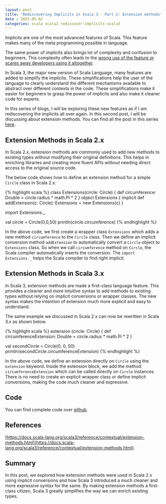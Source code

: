 ```yaml
---
layout: post
title: "Rediscovering Implicits in Scala 3 - Part 2: Extension methods"
date : 2025-05-02
categories: scala scala3 rediscover-implicits-scala3
---
```

Implicits are one of the most advanced features of Scala. This feature makes many of the meta programming possible in language. 

The same power of implicits also brings lot of complexity and confusion to beginners. This complexity often leads to the [wrong use of the feature or scares away developers using it altogether](https://docs.scala-lang.org/scala3/reference/contextual/index.html#Critique%20of%20the%20Status%20Quo). 

In Scala 3, the major new version of Scala Language, many features are added to simplify the implicits. These simplifications help the user of the language to clearly understand the different mechanisms available to abstract over different contexts in the code. These simplifications make it easier for beginners to grasp the power of implicits and also make it cleaner code for experts.

In this series of blogs, I will be exploring these new features as if I am rediscovering the implicits all over again. In this second post, I will be discussing about extension methods. You can find all the post in this series [here](/categories/rediscover-implicits-scala3).

## Extension Methods in Scala 2.x

In Scala 2.x, extension methods are commonly used to add new methods to existing types without modifying their original definitions. 
This helps in enriching libraries and creating more fluent APIs without needing direct access to the original source code.

The below code shows how to define an extension method for a simple `Circle` class in Scala 2.x.

{% highlight scala %}
class Extensions(circle: Circle) {
  def circumference: Double = circle.radius * math.Pi * 2
}
object Extensions {
implicit def addExtension(c: Circle): Extensions = new Extensions(c)
}
    
import Extensions._

val circle = Circle(0,0,50)
println(circle.circumference)
{% endhighlight %}

In the above code, we first create a wrapper class `Extensions` which adds a new method `circumference` to the `Circle` class. Then we define an implicit conversion method `addExtension` to automatically convert a `Circle` object to `Extensions` class. So when we call `circumference` method on `Circle`, the Scala compiler automatically inserts the conversion. The `import Extensions._` helps the Scala compiler to find right implicit.


## Extension Methods in Scala 3.x

In Scala 3, extension methods are made a first-class language feature. This provides a cleaner and more intuitive syntax to add methods to existing types without relying on implicit conversions or wrapper classes. The new syntax makes the intention of extension much more explicit and easy to understand.

The same example we discussed in Scala 2.x can now be rewritten in Scala 3.x as shown below.

{% highlight scala %}
extension (circle: Circle) {
  def circumferenceExtension: Double = circle.radius * math.Pi * 2
  }

  val secondCircle = Circle(0, 0, 50)
  println(secondCircle.circumferenceExtension)
{% endhighlight %}

In the above code, we define an extension directly on `Circle` using the `extension` keyword. Inside the extension block, we add the method `circumferenceExtension` which can be called directly on `Circle` instances. There is no need to create an explicit wrapper class or define implicit conversions, making the code much cleaner and expressive.


## Code

You can find complete code over [github](https://raw.githubusercontent.com/phatak-dev/scala-3-examples/refs/heads/master/src/main/scala/ExtensionMethods.scala).

## References

[https://docs.scala-lang.org/scala3/reference/contextual/extension-methods.html](https://docs.scala-lang.org/scala3/reference/contextual/extension-methods.html).

## Summary

In this post, we explored how extension methods were used in Scala 2.x using implicit conversions and how Scala 3 introduced a much cleaner and more expressive syntax for the same. By making extension methods a first-class citizen, Scala 3 greatly simplifies the way we can enrich existing types.

